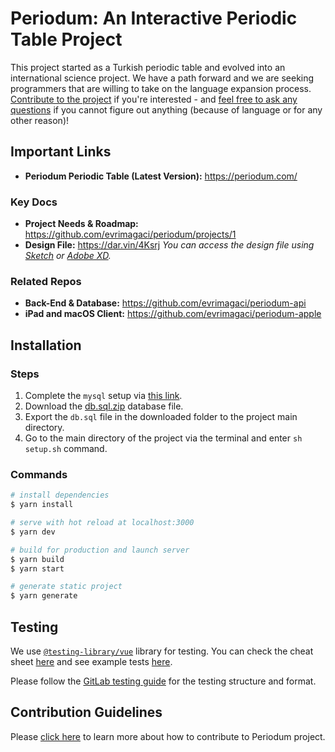 # Periodum: An Interactive Periodic Table Project
This project started as a Turkish periodic table and evolved into an international science project. We have a path forward and we are seeking programmers that are willing to take on the language expansion process. [Contribute to the project](https://github.com/evrimagaci/periodum/blob/main/CONTRIBUTING.md) if you're interested - and [feel free to ask any questions](https://github.com/evrimagaci/periodum/discussions) if you cannot figure out anything (because of language or for any other reason)!

## Important Links
- **Periodum Periodic Table (Latest Version):** https://periodum.com/

### Key Docs
- **Project Needs & Roadmap:** https://github.com/evrimagaci/periodum/projects/1
- **Design File:** https://dar.vin/4Ksrj _You can access the design file using [Sketch](https://www.sketch.com/) or [Adobe XD](https://www.adobe.com/products/xd.html)._

### Related Repos
- **Back-End & Database:** https://github.com/evrimagaci/periodum-api
- **iPad and macOS Client:** https://github.com/evrimagaci/periodum-apple

## Installation

### Steps

1. Complete the `mysql` setup via [this link](https://dev.mysql.com/doc/refman/8.0/en/installing.html).
2. Download the [db.sql.zip](https://evrimagaci.org/public/periodum/db.sql.zip) database file.
3. Export the `db.sql` file in the downloaded folder to the project main directory.
4. Go to the main directory of the project via the terminal and enter `sh setup.sh` command.

### Commands
```bash
# install dependencies
$ yarn install

# serve with hot reload at localhost:3000
$ yarn dev

# build for production and launch server
$ yarn build
$ yarn start

# generate static project
$ yarn generate
```

## Testing
We use [`@testing-library/vue`](https://testing-library.com/docs/vue-testing-library) library for testing. You can check the cheat sheet [here](https://testing-library.com/docs/vue-testing-library/cheatsheet) and see example tests [here](https://testing-library.com/docs/vue-testing-library/examples). 

Please follow the [GitLab testing guide](https://docs.gitlab.com/ee/development/testing_guide/frontend_testing.html) for the testing structure and format.

## Contribution Guidelines
Please [click here](https://github.com/evrimagaci/periodum/blob/main/CONTRIBUTING.md) to learn more about how to contribute to Periodum project. 
